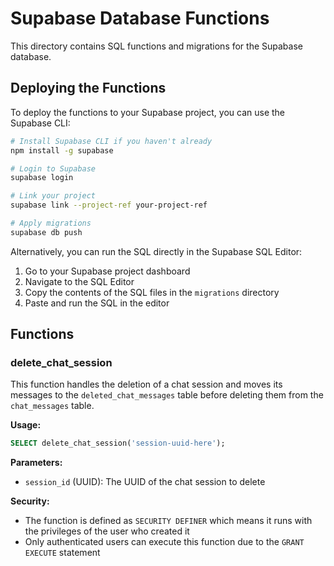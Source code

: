 # Supabase Database Functions

This directory contains SQL functions and migrations for the Supabase database.

## Deploying the Functions

To deploy the functions to your Supabase project, you can use the Supabase CLI:

```bash
# Install Supabase CLI if you haven't already
npm install -g supabase

# Login to Supabase
supabase login

# Link your project
supabase link --project-ref your-project-ref

# Apply migrations
supabase db push
```

Alternatively, you can run the SQL directly in the Supabase SQL Editor:

1. Go to your Supabase project dashboard
2. Navigate to the SQL Editor
3. Copy the contents of the SQL files in the `migrations` directory
4. Paste and run the SQL in the editor

## Functions

### delete_chat_session

This function handles the deletion of a chat session and moves its messages to the `deleted_chat_messages` table before deleting them from the `chat_messages` table.

**Usage:**

```sql
SELECT delete_chat_session('session-uuid-here');
```

**Parameters:**
- `session_id` (UUID): The UUID of the chat session to delete

**Security:**
- The function is defined as `SECURITY DEFINER` which means it runs with the privileges of the user who created it
- Only authenticated users can execute this function due to the `GRANT EXECUTE` statement 